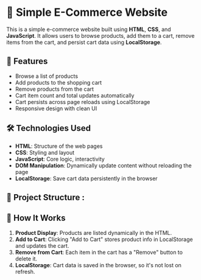 # 🛒 Simple E-Commerce Website

This is a simple e-commerce website built using **HTML**, **CSS**, and **JavaScript**. It allows users to browse products, add them to a cart, remove items from the cart, and persist cart data using **LocalStorage**.

## 🚀 Features

- Browse a list of products
- Add products to the shopping cart
- Remove products from the cart
- Cart item count and total updates automatically
- Cart persists across page reloads using LocalStorage
- Responsive design with clean UI

## 🛠️ Technologies Used

- **HTML**: Structure of the web pages
- **CSS**: Styling and layout
- **JavaScript**: Core logic, interactivity
- **DOM Manipulation**: Dynamically update content without reloading the page
- **LocalStorage**: Save cart data persistently in the browser

## 📂 Project Structure : 

## 🔧 How It Works

1. **Product Display**: Products are listed dynamically in the HTML.
2. **Add to Cart**: Clicking "Add to Cart" stores product info in LocalStorage and updates the cart.
3. **Remove from Cart**: Each item in the cart has a "Remove" button to delete it.
4. **LocalStorage**: Cart data is saved in the browser, so it's not lost on refresh.


